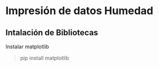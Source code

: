# Impresión de datos Humedad
## Intalación de Bibliotecas
Instalar matplotlib
> pip install matplotlib
